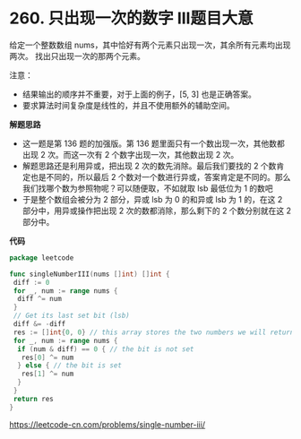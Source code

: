 # 260. 只出现一次的数字 III**题目大意** 

给定一个整数数组 nums，其中恰好有两个元素只出现一次，其余所有元素均出现两次。 找出只出现一次的那两个元素。

注意：

- 结果输出的顺序并不重要，对于上面的例子，[5, 3] 也是正确答案。
- 要求算法时间复杂度是线性的，并且不使用额外的辅助空间。

**解题思路** 

- 这一题是第 136 题的加强版。第 136 题里面只有一个数出现一次，其他数都出现 2 次。而这一次有 2 个数字出现一次，其他数出现 2 次。
- 解题思路还是利用异或，把出现 2 次的数先消除。最后我们要找的 2 个数肯定也是不同的，所以最后 2 个数对一个数进行异或，答案肯定是不同的。那么我们找哪个数为参照物呢？可以随便取，不如就取 lsb 最低位为 1 的数吧
- 于是整个数组会被分为 2 部分，异或 lsb 为 0 的和异或 lsb 为 1 的，在这 2 部分中，用异或操作把出现 2 次的数都消除，那么剩下的 2 个数分别就在这 2 部分中。

**代码**  

```go
package leetcode

func singleNumberIII(nums []int) []int {
 diff := 0
 for _, num := range nums {
  diff ^= num
 }
 // Get its last set bit (lsb)
 diff &= -diff
 res := []int{0, 0} // this array stores the two numbers we will return
 for _, num := range nums {
  if (num & diff) == 0 { // the bit is not set
   res[0] ^= num
  } else { // the bit is set
   res[1] ^= num
  }
 }
 return res
}
```

https://leetcode-cn.com/problems/single-number-iii/